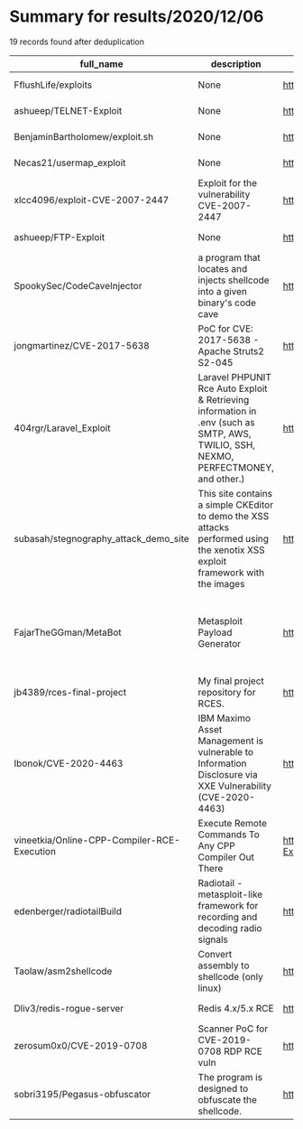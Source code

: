 
# Summary for results/2020/12/06
    
19 records found after deduplication

| full_name | description | html_url | matched_list | matched_count | pushed_at | size | stargazers_count | language | forks_count | vul_ids |
|---------------------------------------------|--------------------------------------------------------------------------------------------------------------------------------------|----------------------------------------------------------------|-----------------------------------------------------------------------------|-----------------|---------------------------|--------|--------------------|------------------|---------------|-------------------|
| FflushLife/exploits | None | https://github.com/FflushLife/exploits | ['exploit'] | 1 | 2020-12-06 07:15:06+00:00 | 9 | 0 | Shell | 0 | [] |
| ashueep/TELNET-Exploit | None | https://github.com/ashueep/TELNET-Exploit | ['exploit'] | 1 | 2020-12-06 14:06:04+00:00 | 4 | 1 | | 0 | [] |
| BenjaminBartholomew/exploit.sh | None | https://github.com/BenjaminBartholomew/exploit.sh | ['exploit'] | 1 | 2020-12-06 22:47:17+00:00 | 2 | 0 | Shell | 0 | [] |
| Necas21/usermap_exploit | None | https://github.com/Necas21/usermap_exploit | ['exploit'] | 1 | 2020-12-06 19:04:59+00:00 | 0 | 0 | Python | 0 | [] |
| xlcc4096/exploit-CVE-2007-2447 | Exploit for the vulnerability CVE-2007-2447 | https://github.com/xlcc4096/exploit-CVE-2007-2447 | ['cve-2', 'exploit'] | 2 | 2020-12-06 18:09:36+00:00 | 4 | 0 | Python | 0 | ['CVE-2007-2447'] |
| ashueep/FTP-Exploit | None | https://github.com/ashueep/FTP-Exploit | ['exploit'] | 1 | 2020-12-06 19:02:08+00:00 | 5 | 1 | | 0 | [] |
| SpookySec/CodeCaveInjector | a program that locates and injects shellcode into a given binary's code cave | https://github.com/SpookySec/CodeCaveInjector | ['shellcode'] | 1 | 2020-12-06 16:25:19+00:00 | 4 | 2 | C | 0 | [] |
| jongmartinez/CVE-2017-5638 | PoC for CVE: 2017-5638 - Apache Struts2 S2-045 | https://github.com/jongmartinez/CVE-2017-5638 | ['cve poc', 'cve-2'] | 2 | 2020-12-06 16:39:17+00:00 | 3 | 0 | Python | 0 | ['CVE-2017-5638'] |
| 404rgr/Laravel_Exploit | Laravel PHPUNIT Rce Auto Exploit & Retrieving information in .env (such as SMTP, AWS, TWILIO, SSH, NEXMO, PERFECTMONEY, and other.) | https://github.com/404rgr/Laravel_Exploit | ['exploit', 'rce'] | 2 | 2020-12-06 12:18:20+00:00 | 8 | 9 | Python | 6 | [] |
| subasah/stegnography_attack_demo_site | This site contains a simple CKEditor to demo the XSS attacks performed using the xenotix XSS exploit framework with the images | https://github.com/subasah/stegnography_attack_demo_site | ['exploit'] | 1 | 2020-12-06 03:50:26+00:00 | 20361 | 0 | HTML | 0 | [] |
| FajarTheGGman/MetaBot | Metasploit Payload Generator | https://github.com/FajarTheGGman/MetaBot | ['metasploit module OR metasploit payload', 'metasploit module OR payload'] | 2 | 2020-12-06 01:14:03+00:00 | 97 | 1 | Shell | 1 | [] |
| jb4389/rces-final-project | My final project repository for RCES. | https://github.com/jb4389/rces-final-project | ['rce'] | 1 | 2020-12-06 03:47:14+00:00 | 1408 | 0 | Jupyter Notebook | 0 | [] |
| Ibonok/CVE-2020-4463 | IBM Maximo Asset Management is vulnerable to Information Disclosure via XXE Vulnerability (CVE-2020-4463) | https://github.com/Ibonok/CVE-2020-4463 | ['cve-2'] | 1 | 2020-12-06 08:23:02+00:00 | 6 | 40 | Python | 11 | ['CVE-2020-4463'] |
| vineetkia/Online-CPP-Compiler-RCE-Execution | Execute Remote Commands To Any CPP Compiler Out There | https://github.com/vineetkia/Online-CPP-Compiler-RCE-Execution | ['rce'] | 1 | 2020-12-06 12:50:10+00:00 | 20 | 0 | C++ | 0 | [] |
| edenberger/radiotailBuild | Radiotail - metasploit-like framework for recording and decoding radio signals | https://github.com/edenberger/radiotailBuild | ['metasploit module OR payload'] | 1 | 2020-12-06 08:55:52+00:00 | 5097 | 0 | Shell | 0 | [] |
| Taolaw/asm2shellcode | Convert assembly to shellcode (only linux) | https://github.com/Taolaw/asm2shellcode | ['shellcode'] | 1 | 2020-12-06 08:42:01+00:00 | 15 | 0 | Shell | 0 | [] |
| Dliv3/redis-rogue-server | Redis 4.x/5.x RCE | https://github.com/Dliv3/redis-rogue-server | ['rce'] | 1 | 2020-12-06 07:02:13+00:00 | 25 | 291 | Python | 109 | [] |
| zerosum0x0/CVE-2019-0708 | Scanner PoC for CVE-2019-0708 RDP RCE vuln | https://github.com/zerosum0x0/CVE-2019-0708 | ['cve poc', 'cve-2', 'rce', 'rce poc'] | 4 | 2020-12-06 04:48:38+00:00 | 1060 | 1157 | C | 400 | ['CVE-2019-0708'] |
| sobri3195/Pegasus-obfuscator | The program is designed to obfuscate the shellcode. | https://github.com/sobri3195/Pegasus-obfuscator | ['shellcode'] | 1 | 2020-12-06 23:03:10+00:00 | 17 | 2 | C# | 0 | [] |
